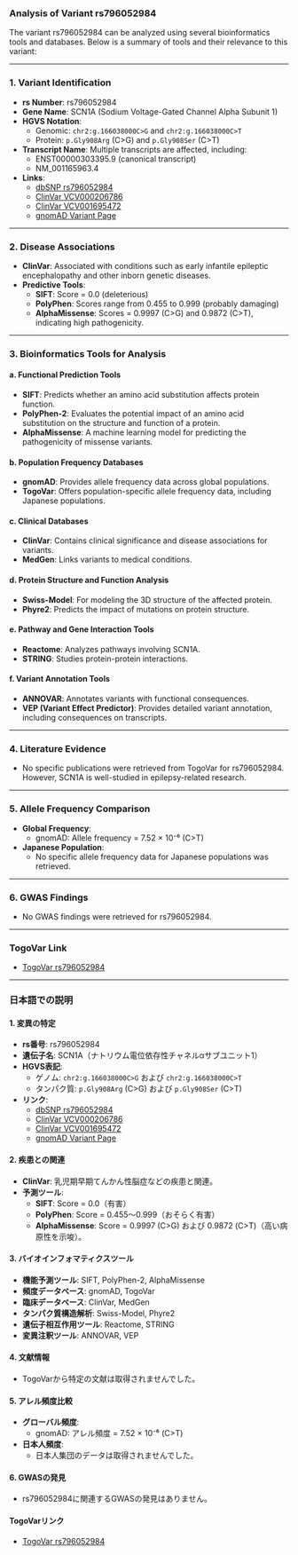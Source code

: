 ### Analysis of Variant rs796052984
The variant rs796052984 can be analyzed using several bioinformatics tools and databases. Below is a summary of tools and their relevance to this variant:

---

### 1. **Variant Identification**
- **rs Number**: rs796052984
- **Gene Name**: SCN1A (Sodium Voltage-Gated Channel Alpha Subunit 1)
- **HGVS Notation**:
  - Genomic: `chr2:g.166038000C>G` and `chr2:g.166038000C>T`
  - Protein: `p.Gly908Arg` (C>G) and `p.Gly908Ser` (C>T)
- **Transcript Name**: Multiple transcripts are affected, including:
  - ENST00000303395.9 (canonical transcript)
  - NM_001165963.4
- **Links**:
  - [dbSNP rs796052984](https://identifiers.org/dbsnp/rs796052984)
  - [ClinVar VCV000206786](https://www.ncbi.nlm.nih.gov/clinvar/variation/206786)
  - [ClinVar VCV001695472](https://www.ncbi.nlm.nih.gov/clinvar/variation/1695472)
  - [gnomAD Variant Page](https://gnomad.broadinstitute.org/variant/2-166038000-C-T?dataset=gnomad_r4)

---

### 2. **Disease Associations**
- **ClinVar**: Associated with conditions such as early infantile epileptic encephalopathy and other inborn genetic diseases.
- **Predictive Tools**:
  - **SIFT**: Score = 0.0 (deleterious)
  - **PolyPhen**: Scores range from 0.455 to 0.999 (probably damaging)
  - **AlphaMissense**: Scores = 0.9997 (C>G) and 0.9872 (C>T), indicating high pathogenicity.

---

### 3. **Bioinformatics Tools for Analysis**
#### a. **Functional Prediction Tools**
- **SIFT**: Predicts whether an amino acid substitution affects protein function.
- **PolyPhen-2**: Evaluates the potential impact of an amino acid substitution on the structure and function of a protein.
- **AlphaMissense**: A machine learning model for predicting the pathogenicity of missense variants.

#### b. **Population Frequency Databases**
- **gnomAD**: Provides allele frequency data across global populations.
- **TogoVar**: Offers population-specific allele frequency data, including Japanese populations.

#### c. **Clinical Databases**
- **ClinVar**: Contains clinical significance and disease associations for variants.
- **MedGen**: Links variants to medical conditions.

#### d. **Protein Structure and Function Analysis**
- **Swiss-Model**: For modeling the 3D structure of the affected protein.
- **Phyre2**: Predicts the impact of mutations on protein structure.

#### e. **Pathway and Gene Interaction Tools**
- **Reactome**: Analyzes pathways involving SCN1A.
- **STRING**: Studies protein-protein interactions.

#### f. **Variant Annotation Tools**
- **ANNOVAR**: Annotates variants with functional consequences.
- **VEP (Variant Effect Predictor)**: Provides detailed variant annotation, including consequences on transcripts.

---

### 4. **Literature Evidence**
- No specific publications were retrieved from TogoVar for rs796052984. However, SCN1A is well-studied in epilepsy-related research.

---

### 5. **Allele Frequency Comparison**
- **Global Frequency**:
  - gnomAD: Allele frequency = 7.52 × 10⁻⁶ (C>T)
- **Japanese Population**:
  - No specific allele frequency data for Japanese populations was retrieved.

---

### 6. **GWAS Findings**
- No GWAS findings were retrieved for rs796052984.

---

### TogoVar Link
- [TogoVar rs796052984](https://togovar.org)

---

### 日本語での説明
#### 1. 変異の特定
- **rs番号**: rs796052984
- **遺伝子名**: SCN1A（ナトリウム電位依存性チャネルαサブユニット1）
- **HGVS表記**:
  - ゲノム: `chr2:g.166038000C>G` および `chr2:g.166038000C>T`
  - タンパク質: `p.Gly908Arg` (C>G) および `p.Gly908Ser` (C>T)
- **リンク**:
  - [dbSNP rs796052984](https://identifiers.org/dbsnp/rs796052984)
  - [ClinVar VCV000206786](https://www.ncbi.nlm.nih.gov/clinvar/variation/206786)
  - [ClinVar VCV001695472](https://www.ncbi.nlm.nih.gov/clinvar/variation/1695472)
  - [gnomAD Variant Page](https://gnomad.broadinstitute.org/variant/2-166038000-C-T?dataset=gnomad_r4)

#### 2. 疾患との関連
- **ClinVar**: 乳児期早期てんかん性脳症などの疾患と関連。
- **予測ツール**:
  - **SIFT**: Score = 0.0（有害）
  - **PolyPhen**: Score = 0.455～0.999（おそらく有害）
  - **AlphaMissense**: Score = 0.9997 (C>G) および 0.9872 (C>T)（高い病原性を示唆）。

#### 3. バイオインフォマティクスツール
- **機能予測ツール**: SIFT, PolyPhen-2, AlphaMissense
- **頻度データベース**: gnomAD, TogoVar
- **臨床データベース**: ClinVar, MedGen
- **タンパク質構造解析**: Swiss-Model, Phyre2
- **遺伝子相互作用ツール**: Reactome, STRING
- **変異注釈ツール**: ANNOVAR, VEP

#### 4. 文献情報
- TogoVarから特定の文献は取得されませんでした。

#### 5. アレル頻度比較
- **グローバル頻度**:
  - gnomAD: アレル頻度 = 7.52 × 10⁻⁶ (C>T)
- **日本人頻度**:
  - 日本人集団のデータは取得されませんでした。

#### 6. GWASの発見
- rs796052984に関連するGWASの発見はありません。

#### TogoVarリンク
- [TogoVar rs796052984](https://togovar.org)